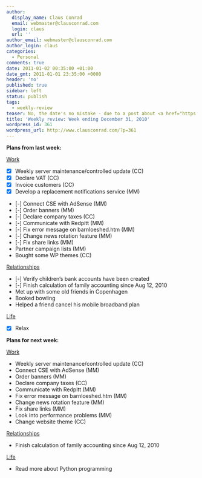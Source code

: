 ```yaml
---
author:
  display_name: Claus Conrad
  email: webmaster@clausconrad.com
  login: claus
  url: ''
author_email: webmaster@clausconrad.com
author_login: claus
categories:
  - Personal
comments: true
date: 2011-01-02 00:35:00 +01:00
date_gmt: 2011-01-01 23:35:00 +0000
header: 'no'
published: true
sidebar: left
status: publish
tags:
  - weekly-review
teaser: No, the date's no mistake - due to a post about <a href="https://sachachua.com/blog/2010/11/week-beginnings/">week beginnings</a> by Sacha Chua (who also inspired me to write these weekly reviews in the first place) I am now ending my weeks on Fridays.
title: 'Weekly review: Week ending December 31, 2010'
wordpress_id: 361
wordpress_url: http://www.clausconrad.com/?p=361
---
```

**Plans from last week:**

<u>Work</u>

*   [X] Weekly server maintenance/controlled update (CC)
*   [X] Declare VAT (CC)
*   [X] Invoice customers (CC)
*   [X] Develop a replacement notifications service (MM)
*   [-] Connect CSE with AdSense (MM)
*   [-] Order banners (MM)
*   [-] Declare company taxes (CC)
*   [-] Communicate with Redpitt (MM)
*   [-] Fix error message on barnloeshed.htm (MM)
*   [-] Change news rotation feature (MM)
*   [-] Fix share links (MM)
*   Partner campaign lists (MM)
*   Bought some WP themes (CC)

<u>Relationships</u>

*   [-] Verify children’s bank accounts have been created
*   [-] Finish calculation of family accounting since Aug 12, 2010
*   Met up with some old friends in Copenhagen
*   Booked bowling
*   Helped a friend cancel his mobile broadband plan

<u>Life</u>

*   [X] Relax

**Plans for next week:**

<u>Work</u>

*   Weekly server maintenance/controlled update (CC)
*   Connect CSE with AdSense (MM)
*   Order banners (MM)
*   Declare company taxes (CC)
*   Communicate with Redpitt (MM)
*   Fix error message on barnloeshed.htm (MM)
*   Change news rotation feature (MM)
*   Fix share links (MM)
*   Look into performance problems (MM)
*   Change website theme (CC)

<u>Relationships</u>

*   Finish calculation of family accounting since Aug 12, 2010

<u>Life</u>

*   Read more about Python programming
